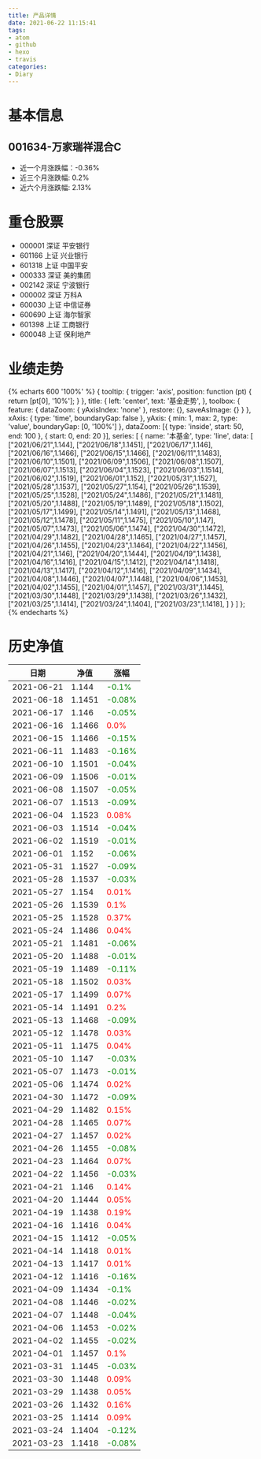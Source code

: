 ```yaml
---
title: 产品详情
date: 2021-06-22 11:15:41
tags:
- atom
- github
- hexo
- travis
categories:
- Diary
---
```


# 基本信息
## 001634-万家瑞祥混合C
- 近一个月涨跌幅：-0.36%
- 近三个月涨跌幅: 0.2%
- 近六个月涨跌幅: 2.13%

# 重仓股票
- 000001 深证 平安银行
- 601166 上证 兴业银行
- 601318 上证 中国平安
- 000333 深证 美的集团
- 002142 深证 宁波银行
- 000002 深证 万科A
- 600030 上证 中信证券
- 600690 上证 海尔智家
- 601398 上证 工商银行
- 600048 上证 保利地产
# 业绩走势

{% echarts 600 '100%' %}
{
  tooltip: {
        trigger: 'axis',
        position: function (pt) {
            return [pt[0], '10%'];
        }
    },
    title: {
        left: 'center',
        text: '基金走势',
    },
    toolbox: {
        feature: {
            dataZoom: {
                yAxisIndex: 'none'
            },
            restore: {},
            saveAsImage: {}
        }
    },
    xAxis: {
        type: 'time',
        boundaryGap: false
    },
    yAxis: {
        min: 1,
        max: 2,
        type: 'value',
        boundaryGap: [0, '100%']
    },
    dataZoom: [{
        type: 'inside',
        start: 50,
        end: 100
    }, {
        start: 0,
        end: 20
    }],
    series: [
        {
            name: '本基金',
            type: 'line',
            data: [
["2021/06/21",1.144],
["2021/06/18",1.1451],
["2021/06/17",1.146],
["2021/06/16",1.1466],
["2021/06/15",1.1466],
["2021/06/11",1.1483],
["2021/06/10",1.1501],
["2021/06/09",1.1506],
["2021/06/08",1.1507],
["2021/06/07",1.1513],
["2021/06/04",1.1523],
["2021/06/03",1.1514],
["2021/06/02",1.1519],
["2021/06/01",1.152],
["2021/05/31",1.1527],
["2021/05/28",1.1537],
["2021/05/27",1.154],
["2021/05/26",1.1539],
["2021/05/25",1.1528],
["2021/05/24",1.1486],
["2021/05/21",1.1481],
["2021/05/20",1.1488],
["2021/05/19",1.1489],
["2021/05/18",1.1502],
["2021/05/17",1.1499],
["2021/05/14",1.1491],
["2021/05/13",1.1468],
["2021/05/12",1.1478],
["2021/05/11",1.1475],
["2021/05/10",1.147],
["2021/05/07",1.1473],
["2021/05/06",1.1474],
["2021/04/30",1.1472],
["2021/04/29",1.1482],
["2021/04/28",1.1465],
["2021/04/27",1.1457],
["2021/04/26",1.1455],
["2021/04/23",1.1464],
["2021/04/22",1.1456],
["2021/04/21",1.146],
["2021/04/20",1.1444],
["2021/04/19",1.1438],
["2021/04/16",1.1416],
["2021/04/15",1.1412],
["2021/04/14",1.1418],
["2021/04/13",1.1417],
["2021/04/12",1.1416],
["2021/04/09",1.1434],
["2021/04/08",1.1446],
["2021/04/07",1.1448],
["2021/04/06",1.1453],
["2021/04/02",1.1455],
["2021/04/01",1.1457],
["2021/03/31",1.1445],
["2021/03/30",1.1448],
["2021/03/29",1.1438],
["2021/03/26",1.1432],
["2021/03/25",1.1414],
["2021/03/24",1.1404],
["2021/03/23",1.1418],
]
        }
    ]
};
{% endecharts %}

# 历史净值

| 日期 | 净值 | 涨幅 |
| --- | --- | --- |
|2021-06-21|1.144|<font color=green>-0.1%</font>|
|2021-06-18|1.1451|<font color=green>-0.08%</font>|
|2021-06-17|1.146|<font color=green>-0.05%</font>|
|2021-06-16|1.1466|<font color=red>0.0%</font>|
|2021-06-15|1.1466|<font color=green>-0.15%</font>|
|2021-06-11|1.1483|<font color=green>-0.16%</font>|
|2021-06-10|1.1501|<font color=green>-0.04%</font>|
|2021-06-09|1.1506|<font color=green>-0.01%</font>|
|2021-06-08|1.1507|<font color=green>-0.05%</font>|
|2021-06-07|1.1513|<font color=green>-0.09%</font>|
|2021-06-04|1.1523|<font color=red>0.08%</font>|
|2021-06-03|1.1514|<font color=green>-0.04%</font>|
|2021-06-02|1.1519|<font color=green>-0.01%</font>|
|2021-06-01|1.152|<font color=green>-0.06%</font>|
|2021-05-31|1.1527|<font color=green>-0.09%</font>|
|2021-05-28|1.1537|<font color=green>-0.03%</font>|
|2021-05-27|1.154|<font color=red>0.01%</font>|
|2021-05-26|1.1539|<font color=red>0.1%</font>|
|2021-05-25|1.1528|<font color=red>0.37%</font>|
|2021-05-24|1.1486|<font color=red>0.04%</font>|
|2021-05-21|1.1481|<font color=green>-0.06%</font>|
|2021-05-20|1.1488|<font color=green>-0.01%</font>|
|2021-05-19|1.1489|<font color=green>-0.11%</font>|
|2021-05-18|1.1502|<font color=red>0.03%</font>|
|2021-05-17|1.1499|<font color=red>0.07%</font>|
|2021-05-14|1.1491|<font color=red>0.2%</font>|
|2021-05-13|1.1468|<font color=green>-0.09%</font>|
|2021-05-12|1.1478|<font color=red>0.03%</font>|
|2021-05-11|1.1475|<font color=red>0.04%</font>|
|2021-05-10|1.147|<font color=green>-0.03%</font>|
|2021-05-07|1.1473|<font color=green>-0.01%</font>|
|2021-05-06|1.1474|<font color=red>0.02%</font>|
|2021-04-30|1.1472|<font color=green>-0.09%</font>|
|2021-04-29|1.1482|<font color=red>0.15%</font>|
|2021-04-28|1.1465|<font color=red>0.07%</font>|
|2021-04-27|1.1457|<font color=red>0.02%</font>|
|2021-04-26|1.1455|<font color=green>-0.08%</font>|
|2021-04-23|1.1464|<font color=red>0.07%</font>|
|2021-04-22|1.1456|<font color=green>-0.03%</font>|
|2021-04-21|1.146|<font color=red>0.14%</font>|
|2021-04-20|1.1444|<font color=red>0.05%</font>|
|2021-04-19|1.1438|<font color=red>0.19%</font>|
|2021-04-16|1.1416|<font color=red>0.04%</font>|
|2021-04-15|1.1412|<font color=green>-0.05%</font>|
|2021-04-14|1.1418|<font color=red>0.01%</font>|
|2021-04-13|1.1417|<font color=red>0.01%</font>|
|2021-04-12|1.1416|<font color=green>-0.16%</font>|
|2021-04-09|1.1434|<font color=green>-0.1%</font>|
|2021-04-08|1.1446|<font color=green>-0.02%</font>|
|2021-04-07|1.1448|<font color=green>-0.04%</font>|
|2021-04-06|1.1453|<font color=green>-0.02%</font>|
|2021-04-02|1.1455|<font color=green>-0.02%</font>|
|2021-04-01|1.1457|<font color=red>0.1%</font>|
|2021-03-31|1.1445|<font color=green>-0.03%</font>|
|2021-03-30|1.1448|<font color=red>0.09%</font>|
|2021-03-29|1.1438|<font color=red>0.05%</font>|
|2021-03-26|1.1432|<font color=red>0.16%</font>|
|2021-03-25|1.1414|<font color=red>0.09%</font>|
|2021-03-24|1.1404|<font color=green>-0.12%</font>|
|2021-03-23|1.1418|<font color=green>-0.08%</font>|
